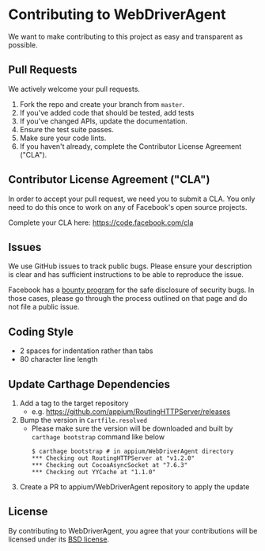 # Contributing to WebDriverAgent
We want to make contributing to this project as easy and transparent as
possible.

## Pull Requests
We actively welcome your pull requests.

1. Fork the repo and create your branch from `master`.
2. If you've added code that should be tested, add tests
3. If you've changed APIs, update the documentation.
4. Ensure the test suite passes.
5. Make sure your code lints.
6. If you haven't already, complete the Contributor License Agreement ("CLA").

## Contributor License Agreement ("CLA")
In order to accept your pull request, we need you to submit a CLA. You only need
to do this once to work on any of Facebook's open source projects.

Complete your CLA here: <https://code.facebook.com/cla>

## Issues
We use GitHub issues to track public bugs. Please ensure your description is
clear and has sufficient instructions to be able to reproduce the issue.

Facebook has a [bounty program](https://www.facebook.com/whitehat/) for the safe
disclosure of security bugs. In those cases, please go through the process
outlined on that page and do not file a public issue.

## Coding Style
* 2 spaces for indentation rather than tabs
* 80 character line length

## Update Carthage Dependencies

1. Add a tag to the target repository
    - e.g. https://github.com/appium/RoutingHTTPServer/releases
2. Bump the version in `Cartfile.resolved`
    - Please make sure the version will be downloaded and built by `carthage bootstrap` command like below
        ```
        $ carthage bootstrap # in appium/WebDriverAgent directory
        *** Checking out RoutingHTTPServer at "v1.2.0"
        *** Checking out CocoaAsyncSocket at "7.6.3"
        *** Checking out YYCache at "1.1.0"
        ```
3. Create a PR to appium/WebDriverAgent repository to apply the update

## License
By contributing to WebDriverAgent, you agree that your contributions will be licensed
under its [BSD license](LICENSE).
